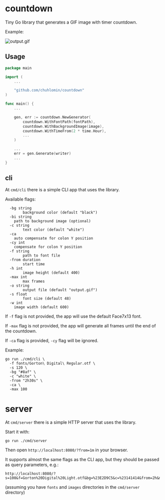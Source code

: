 # countdown

Tiny Go library that generates a GIF image with timer countdown.

Example:

![output.gif](https://github.com/user-attachments/assets/3866f8c6-e035-4d2c-bc85-d696b80ca139)

## Usage

```go
package main

import (
	...

	"github.com/chuhlomin/countdown"
)

func main() {
	...

	gen, err := countdown.NewGenerator(
		countdown.WithFontPath(fontPath),
		countdown.WithBackgroundImage(image),
		countdown.WithTimeFrom(2 * time.Hour),
		...
	)

	...
	err = gen.Generate(writer)
	...
}


```

## cli

At `cmd/cli` there is a simple CLI app that uses the library.

Available flags:

```
  -bg string
    	background color (default "black")
  -bi string
   	path to background image (optional)
  -c string
    	text color (default "white")
  -ca
   	auto compensate for colon Y position
  -cy int
   	compensate for colon Y position
  -f string
    	path to font file
  -from duration
    	start time
  -h int
     	image height (default 400)
  -max int
    	max frames
  -o string
    	output file (default "output.gif")
  -s float
    	font size (default 48)
  -w int
   	image width (default 600)
```

If `-f` flag is not provided, the app will use the default Face7x13 font.

If `-max` flag is not provided, the app will generate all frames until the end of the countdown.

If `-ca` flag is provided, `-cy` flag will be ignored.

Example:

```
go run ./cmd/cli \
  -f fonts/Gorton\ Digital\ Regular.otf \
  -s 120 \
  -bg "#8af" \
  -c "white" \
  -from "2h30s" \
  -ca \
  -max 100
```

# server

At `cmd/server` there is a simple HTTP server that uses the library.

Start it with:

```
go run ./cmd/server
```

Then open `http://localhost:8080/?from=1m` in your browser.

It supports almost the same flags as the CLI app, but they should be passed as query parameters, e.g.:

```
http://localhost:8080/?s=100&f=Gorton%20Digital%20Light.otf&bg=%23E2D9C5&c=%23141414&from=2h&max=10&ca&bi=retro1.png
```

(assuming you have `fonts` and `images` directories in the `cmd/server` directory)
